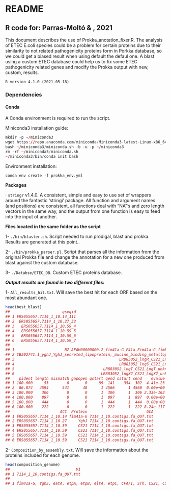 
<!-- README.md is generated from README.Rmd. Please edit that file -->

# **README**

## **R code for: Parras-Moltó & , 2021**

This document describes the use of Prokka\_anotation\_fixer.R. The
analysis of ETEC E.coli species could be a problem for certain proteins
due to their similarity to not related pathogenicity proteins form in
Porkka database, so we could get a biased result when using default the
defaul one. A blast using a custom ETEC database could help us to fix
some ETEC pathogenicity related genes and modify the Prokka output with
new, custom, results.

    R version 4.1.0 (2021-05-18)

### **Dependencies**

#### **Conda**

A Conda environment is required to run the script.

Miniconda3 installation guide:

``` r
mkdir -p ~/miniconda3
wget https://repo.anaconda.com/miniconda/Miniconda3-latest-Linux-x86_64.sh -O ~/miniconda3/miniconda.sh
bash ~/miniconda3/miniconda.sh -b -u -p ~/miniconda3
rm -rf ~/miniconda3/miniconda.sh
~/miniconda3/bin/conda init bash
```

Environment installation:

``` r
conda env create -f prokka_env.yml
```

**Packages**

· `stringr` v1.4.0. A consistent, simple and easy to use set of wrappers
around the fantastic ‘stringi’ package. All function and argument names
(and positions) are consistent, all functions deal with “NA”’s and zero
length vectors in the same way, and the output from one function is easy
to feed into the input of another.

**Files located in the same folder as the script**

1- `./bin/blaster.sh`. Script needed to run prodigal, blast and prokka.
Results are generated at this point..

2- `./bin/prokka_parser.pl`. Script that parses all the information from
the original Prokka file and change the annotation for a new one
produced from blast against the custom database.

3- `./Databse/ETEC_DB`. Custom ETEC proteins database.

***Output results are found in two different files:***

1- `All_results_hit.txt`. Will save the best hit for each ORF based on
the most abundant one.

``` r
head(best_blast)
##                       qseqid
## 1 ERS055657.7114_1_10.14_111
## 2  ERS055657.7114_1_10.27_32
## 3   ERS055657.7114_1_10.59_4
## 4   ERS055657.7114_1_10.59_5
## 5   ERS055657.7114_1_10.59_6
## 6   ERS055657.7114_1_10.59_7
##                                                                            sseqid
## 1                      NZ_AFAH00000000.2_fim41a-G_F41a_Fim41a-G_fimbrial_subunit_
## 2 CBJ02741.1_yghJ_YghJ_secreted_lipoprotein,_mucine_binding_metalloprotease_YghJ_
## 3                                              LR883052_lngR_CS21_LngR_regulator_
## 4                                              LR883052_lngS_CS21_LngS_regulator_
## 5                                       LR883052_lngT_CS21_LngT_unknown_function_
## 6                                      LR883052_lngX2_CS21_LngX2_unknown_function
##    pident length mismatch gapopen qstart qend sstart send    evalue bitscore
## 1 100.000     53        0       0     89  141    354  302  4.41e-23       99
## 2  86.874   4594      541      48      1 4566      1 4560  0.00e+00     5086
## 3 100.000    306        0       0      1  306      1  306 2.33e-163      566
## 4 100.000    897        0       0      1  897      1  897  0.00e+00     1657
## 5 100.000    444        0       0      1  444      1  444  0.00e+00      821
## 6 100.000    222        0       0      1  222      1  222 8.24e-117      411
##                      ACC  Protein                          GCA
## 1 ERS055657.7114_1_10.14 fim41a-G 7114_1_10.contigs.fa_OUT.txt
## 2 ERS055657.7114_1_10.27     YghJ 7114_1_10.contigs.fa_OUT.txt
## 3 ERS055657.7114_1_10.59     CS21 7114_1_10.contigs.fa_OUT.txt
## 4 ERS055657.7114_1_10.59     CS21 7114_1_10.contigs.fa_OUT.txt
## 5 ERS055657.7114_1_10.59     CS21 7114_1_10.contigs.fa_OUT.txt
## 6 ERS055657.7114_1_10.59     CS21 7114_1_10.contigs.fa_OUT.txt
```

2- `Composition_by_assembly.txt`. Will save the information about the
proteins included for each genome.

``` r
head(composition_genome)
##                             V1
## 1 7114_1_10.contigs.fa_OUT.txt
##                                                                         V2
## 1 fim41a-G, YghJ, eatA, etpA, etpB, eltA, etpC, CFA/I, STh, CS21, CS1, CS3
```
